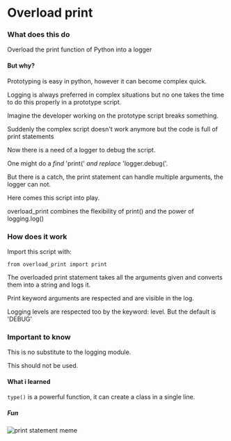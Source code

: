# Overload print
### What does this do
Overload the print function of Python into a logger

#### But why?

Prototyping is easy in python, however it can become complex quick.

Logging is always preferred in complex situations but no one takes the time to do this properly in a prototype script.

Imagine the developer working on the prototype script breaks something.

Suddenly the complex script doesn't work anymore but the code is full of print statements 

Now there is a need of a logger to debug the script.

One might do a _find_ 'print(' _and replace_ 'logger.debug('.

But there is a catch, the print statement can handle multiple arguments, the logger can not.

Here comes this script into play. 

overload_print combines the flexibility of print() and the power of logging.log()

### How does it work

Import this script with:

``` from overload_print import print ```

The overloaded print statement takes all the arguments given and converts them into a string and logs it.

Print keyword arguments are respected and are visible in the log.

Logging levels are respected too by the keyword: level. But the default is 'DEBUG'

### Important to know
This is no substitute to the logging module.

This should not be used.

#### What i learned
```type()``` is a powerful function, it can create a class in a single line.

##### Fun
![print statement meme](https://i.redd.it/1o3y48clugl11.jpg)
